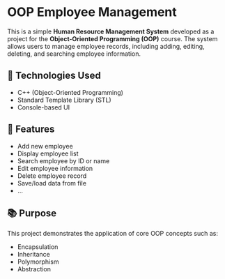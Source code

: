 # OOP Employee Management

This is a simple **Human Resource Management System** developed as a project for the **Object-Oriented Programming (OOP)** course. The system allows users to manage employee records, including adding, editing, deleting, and searching employee information.

## 🔧 Technologies Used
- C++ (Object-Oriented Programming)
- Standard Template Library (STL)
- Console-based UI

## 📌 Features
- Add new employee
- Display employee list
- Search employee by ID or name
- Edit employee information
- Delete employee record
- Save/load data from file
- ...

## 📚 Purpose
This project demonstrates the application of core OOP concepts such as:
- Encapsulation
- Inheritance
- Polymorphism
- Abstraction


